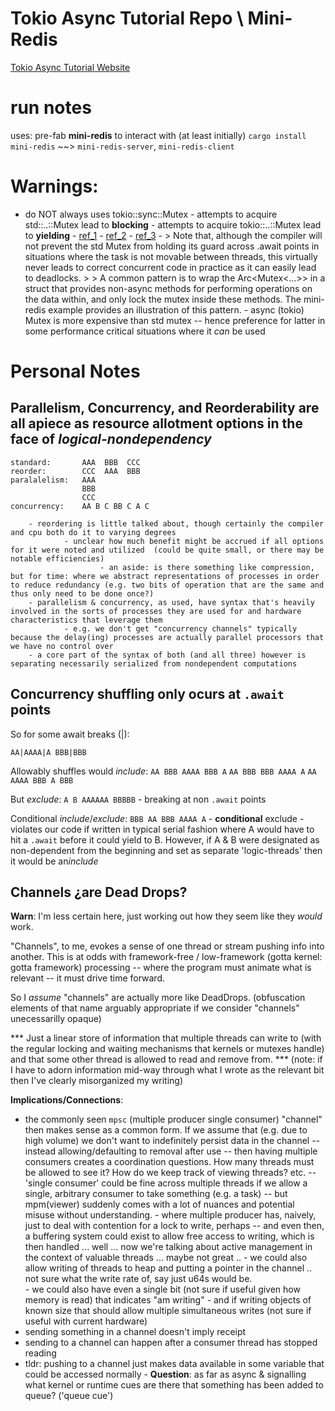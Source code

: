 # Tokio Async Tutorial Repo \ Mini-Redis

[Tokio Async Tutorial Website](https://tokio.rs/tokio/tutorial)
# run notes
uses: pre-fab **mini-redis** to interact with (at least initially)
`cargo install mini-redis` ~~> `mini-redis-server`, `mini-redis-client`

# Warnings:
- do NOT always uses tokio::sync::Mutex
        - attempts to acquire std::..::Mutex lead to **blocking**
        - attempts to acquire tokio::..::Mutex lead to **yielding**
        - [ref_1](https://users.rust-lang.org/t/tokio-mutex-std-mutex/88035)
        - [ref_2](https://stackoverflow.com/questions/73840520/what-is-the-difference-between-stdsyncmutex-vs-tokiosyncmutex)
        - [ref_3](https://docs.rs/tokio/latest/tokio/sync/struct.Mutex.html)
        - > Note that, although the compiler will not prevent the std Mutex from holding its guard across .await points in situations where the task is not movable between threads, this virtually never leads to correct concurrent code in practice as it can easily lead to deadlocks.
        >
        > A common pattern is to wrap the Arc<Mutex<...>> in a struct that provides non-async methods for performing operations on the data within, and only lock the mutex inside these methods. The mini-redis example provides an illustration of this pattern.
        - async (tokio) Mutex is more expensive than std mutex -- hence preference for latter in some performance critical situations where it *can* be used

# Personal Notes


## Parallelism, Concurrency, and Reorderability are all apiece as resource allotment options in the face of *logical-nondependency*

```
standard:       AAA  BBB  CCC
reorder:        CCC  AAA  BBB
paralalelism:   AAA
                BBB
                CCC
concurrency:    AA B C BB C A C
```
        - reordering is little talked about, though certainly the compiler and cpu both do it to varying degrees
                - unclear how much benefit might be accrued if all options for it were noted and utilized  (could be quite small, or there may be notable efficiencies)
                        - an aside: is there something like compression, but for time: where we abstract representations of processes in order to reduce redundancy (e.g. two bits of operation that are the same and thus only need to be done once?)
        - parallelism & concurrency, as used, have syntax that's heavily involved in the sorts of processes they are used for and hardware characteristics that leverage them
                - e.g. we don't get "concurrency channels" typically because the delay(ing) processes are actually parallel processors that we have no control over
        - a core part of the syntax of both (and all three) however is separating necessarily serialized from nondependent computations


## Concurrency shuffling only ocurs at `.await` points

So for some await breaks (|): 
```
AA|AAAA|A BBB|BBB
```

Allowably shuffles would *include*:
`AA BBB AAAA BBB A`
`AA BBB BBB AAAA A`
`AA AAAA BBB A BBB`

But *exclude*:
`A B AAAAAA BBBBB`  - breaking at non `.await` points

Conditional *include*/*exclude*:
`BBB AA BBB AAAA A` - **conditional** exclude - violates our code if written in typical serial fashion where A would have to hit a `.await` before it could yield to B.  However, if A & B were designated as non-dependent from the beginning and set as separate 'logic-threads' then it would be an*include*

## Channels ¿are Dead Drops?

**Warn**: I'm less certain here, just working out how they seem like they *would* work.

"Channels", to me, evokes a sense of one thread or stream pushing info into another.  This is at odds with framework-free / low-framework (gotta kernel: gotta framework) processing -- where the program must animate what is relevant -- it must drive time forward.

So I *assume* "channels" are actually more like DeadDrops. (obfuscation elements of that name arguably appropriate if we consider "channels" unecessarilly opaque)

\*\*\*
Just a linear store of information that multiple threads can write to (with the regular locking and waiting mechanisms that kernels or mutexes handle) and that some other thread is allowed to read and remove from.
\*\*\*
(note: if I have to adorn information mid-way through what I wrote as the relevant bit then I've clearly misorganized my writing)

**Implications/Connections**:
- the commonly seen `mpsc` (multiple producer single consumer) "channel" then makes sense as a common form.  If we assume that (e.g. due to high volume) we don't want to indefinitely persist data in the channel -- instead allowing/defaulting to removal after use -- then having multiple consumers creates a coordination questions.  How many threads must be allowed to see it?  How do we keep track of viewing threads? etc. -- 'single consumer' could be fine across multiple threads if we allow a single, arbitrary consumer to take something (e.g. a task) -- but mpm(viewer) suddenly comes with a lot of nuances and potential misuse without understanding.
        - where multiple producer has, naively, just to deal with contention for a lock to write, perhaps -- and even then, a buffering system could exist to allow free access to writing, which is then handled ... well ... now we're talking about active management in the context of valuable threads ... maybe not great ..
                - we could also allow writing of threads to heap and putting a pointer in the channel .. not sure what the write rate of, say just u64s would be.  
                        - we could also have even a single bit (not sure if useful given how memory is read) that indicates "am writing" - and if writing objects of known size that should allow multiple simultaneous writes (not sure if useful with current hardware)
- sending something in a channel doesn't imply receipt
- sending to a channel can happen after a consumer thread has stopped reading
- tldr: pushing to a channel just makes data available in some variable that could be accessed normally
        - **Question**: as far as async & signalling what kernel or runtime cues are there that something has been added to queue? ('queue cue') 


